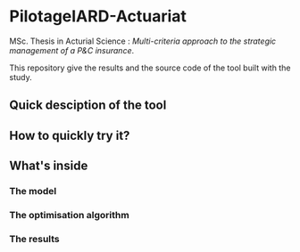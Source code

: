# PilotageIARD-Actuariat

MSc. Thesis in Acturial Science : *Multi-criteria approach to the strategic management of a P&C insurance*.

This repository give the results and the source code of the tool built with the study.

## Quick desciption of the tool

## How to quickly try it?

## What's inside

### The model

### The optimisation algorithm

### The results
